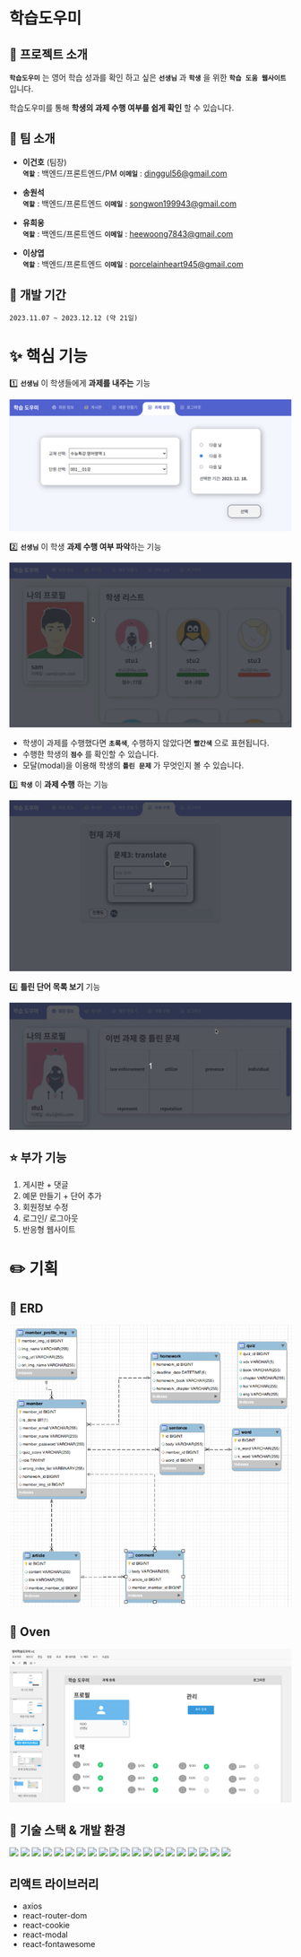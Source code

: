 # 학습도우미

## :pushpin: 프로젝트 소개

**`학습도우미`** 는 영어 학습 성과를 확인 하고 싶은 **`선생님`** 과 **`학생`** 을 위한 **`학습 도움 웹사이트`** 입니다. <br />

학습도우미를 통해 **학생의 과제 수행 여부를 쉽게 확인** 할 수 있습니다.

## :busts_in_silhouette: 팀 소개

- **이건호** (팀장) <br/>
  **`역할`** : 백엔드/프론트엔드/PM
  **`이메일`** : dinggul56@gmail.com
  <br/>

- **송원석** <br/>
  **`역할`** : 백엔드/프론트엔드
  **`이메일`** : songwon199943@gmail.com
  <br/>

- **유희웅** <br/>
  **`역할`** : 백엔드/프론트엔드
  **`이메일`** : heewoong7843@gmail.com
  <br/>

- **이상엽** <br/>
  **`역할`** : 백엔드/프론트엔드
  **`이메일`** : porcelainheart945@gmail.com

## :calendar: 개발 기간

```
2023.11.07 ~ 2023.12.12 (약 21일)
```

# :sparkles: 핵심 기능

:one: **`선생님`** 이 학생들에게 **과제를 내주는** 기능

<img src="./readmeIMG/homeworkTeacher.png" alt="과제 설정하기 이미지" />

:two: **`선생님`** 이 학생 **과제 수행 여부 파악**하는 기능

<img src="./readmeIMG/sam.gif" alt="선생님 메인페이지 이미지" />

- 학생이 과제를 수행했다면 **`초록색`**, 수행하지 않았다면 **`빨간색`** 으로 표현됩니다.
- 수행한 학생의 **`점수`** 를 확인할 수 있습니다.
- 모달(modal)을 이용해 학생의 **`틀린 문제`** 가 무엇인지 볼 수 있습니다.

:three: **`학생`** 이 **과제 수행** 하는 기능

<img src="./readmeIMG/homeworkStudent.gif" alt="과제 수행하기 이미지" />

:four: **틀린 단어 목록 보기** 기능

<img src="./readmeIMG/wrongWord.gif" alt="틀린 단어 flip효과 이미지" />

## :star: 부가 기능

1. 게시판 + 댓글
2. 예문 만들기 + 단어 추가
3. 회원정보 수정
4. 로그인/ 로그아웃
5. 반응형 웹사이트

# :pencil2: 기획

## :page_facing_up: ERD

<img src="./readmeIMG/mysqlERD.png" alt="erd 이미지" />

## :sparkler: Oven

<img src="./readmeIMG/oven.png" alt="erd 이미지" />

## 🔧 기술 스택 & 개발 환경

<img src="https://img.shields.io/badge/JAVA-007396?style=for-the-badge&logo=java&logoColor=white"> <img src="https://img.shields.io/badge/Spring-6DB33F?style=for-the-badge&logo=Spring&logoColor=white"> <img src="https://img.shields.io/badge/Springboot-6DB33F?style=for-the-badge&logo=Springboot&logoColor=white"> <img src="https://img.shields.io/badge/springsecurity-6DB33F?style=for-the-badge&logo=springsecurity&logoColor=white"> <img src="https://img.shields.io/badge/react-61DAFB?style=for-the-badge&logo=react&logoColor=white"> <img src="https://img.shields.io/badge/html-E34F26?style=for-the-badge&logo=html5&logoColor=white"> <img src="https://img.shields.io/badge/css-1572B6?style=for-the-badge&logo=css3&logoColor=white"> <img src="https://img.shields.io/badge/javascript-F7DF1E?style=for-the-badge&logo=javascript&logoColor=black"> <img src="https://img.shields.io/badge/linux-FCC624?style=for-the-badge&logo=linux&logoColor=black"> <img src="https://img.shields.io/badge/JWT-000000?style=for-the-badge&logo=JSON%20web%20tokens&logoColor=white"> <img src="https://img.shields.io/badge/NGINX-009639?style=for-the-badge&logo=NGINX&logoColor=white"> <img src="https://img.shields.io/badge/postman-FF6C37?style=for-the-badge&logo=postman&logoColor=white"> <img src="https://img.shields.io/badge/aws-232F3E?style=for-the-badge&logo=AmazonAWS&logoColor=white"> <img src="https://img.shields.io/badge/intellijidea-000000?style=for-the-badge&logo=intellijidea IDE&logoColor=white"> <img src="https://img.shields.io/badge/Visual Studio Code-007ACC?style=for-the-badge&logo=Visual Studio Code&logoColor=white"> <img src="https://img.shields.io/badge/apache tomcat-F8DC75?style=for-the-badge&logo=apachetomcat&logoColor=white"> <img src="https://img.shields.io/badge/gradle-02303A?style=for-the-badge&logo=gradle&logoColor=white"> <img src="https://img.shields.io/badge/mysql-4479A1?style=for-the-badge&logo=mysql&logoColor=white"> <img src="https://img.shields.io/badge/github-181717?style=for-the-badge&logo=github&logoColor=white"> <img src="https://img.shields.io/badge/git-F05032?style=for-the-badge&logo=git&logoColor=white">

## 리액트 라이브러리

- axios
- react-router-dom
- react-cookie
- react-modal
- react-fontawesome
